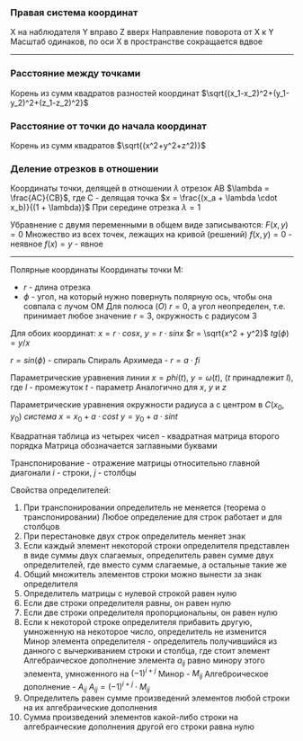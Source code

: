 ### Правая система координат
X на наблюдателя
Y вправо
Z вверх
Направление поворота от X к Y
Масштаб одинаков, по оси X в пространстве сокращается вдвое
- - -
### Расстояние между точками
Корень из сумм квадратов разностей координат
$\sqrt{(x_1-x_2)^2+(y_1-y_2)^2+(z_1-z_2)^2}$

### Расстояние от точки до начала координат
Корень из сумм квадратов
$\sqrt{(x^2+y^2+z^2)}$

### Деление отрезков в отношении
Координаты точки, делящей в отношении $\lambda$ отрезок AB
$\lambda = \frac{AC}{CB}$, где C - делящая точка
$x = \frac{(x_a + \lambda \cdot x_b)}{(1 + \lambda)}$
При середине отрезка $\lambda = 1$

Убравнение с двумя переменными в общем виде записываются: $F(x, y) = 0$
Множество из всех точек, лежащих на кривой (решений)
$f(x, y) = 0$ - неявное
$f(x) = y$ - явное
- - -
Полярные координаты
Координаты точки M:
- $r$ - длина отрезка
- $\phi$ - угол, на который нужно повернуть полярную ось, чтобы она совпала с лучом OM
Для полюса ($O$) $r = 0$, а угол неопределен, т.е. принимает любое значение
$r = 3$, окружность с радиусом 3

Для обоих координат:
$x = r \cdot cosx$, $y = r \cdot sinx$
$r = \sqrt{x^2 + y^2}$
$tg(\phi) = y/x$

$r = sin(\phi)$ - спираль
Спираль Архимеда - $r = a \cdot fi$

Параметрические уравнения линии
$x = phi(t)$, $y = \omega(t)$, ($t$ принадлежит $l$), где $l$ - промежуток
$t$ - параметр
Аналогично для $x$, $y$ и $z$

Параметрические уравнения окружности радиуса a с центром в $C(x_0, y_0)$
*система*
$x = x_0 + a \cdot cost$
$y = y_0 + a \cdot sint$

Квадратная таблица из четырех чисел - квадратная матрица второго порядка
Матрица обозначается заглавными буквами

Транспонирование - отражение матрицы относительно главной диагонали
$i$ - строки, $j$ - столбцы

Свойства определителей:
1. При транспонировании определитель не меняется (теорема о транспонировании)
  Любое определение для строк работает и для столбцов
2. При перестановке двух строк определитель меняет знак
3. Если каждый элемент некоторой строки определителя представлен в виде суммы двух слагаемых, определитель равен сумме двух определителей, где вместо сумм слагаемые, а остальные такие же
4. Общий множитель элементов строки можно вынести за знак определителя
5. Определитель матрицы с нулевой строкой равен нулю
6. Если две строки определителя равны, он равен нулю
7. Если две строки определителя пропорциональны, он равен нулю
8. Если к некоторой строке определителя прибавить другую, умноженную на некоторое число, определитель не изменится
Минор элемента определителя - определитель получившийся из данного с вычеркиванием строки и столбца, где стоит элемент
Алгебраическое дополнение элемента $a_{ij}$ равно минору этого элемента, умноженного на $(-1)^{i+j}$
Минор - $M_{ij}$
Алгеброическое дополнение - $A_{ij}$
$A_{ij}=(-1)^{i+j}\cdot M_{ij}$
9. Определитель равен сумме произведений элементов любой строки на их алгебраические дополнения
10. Сумма произведений элементов какой-либо строки на алгебраические дополнения другой его строки равна нулю
